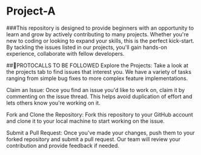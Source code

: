 # Project-A
###This repository is designed to provide beginners with an opportunity to learn and grow by actively contributing to many projects. Whether you're new to coding or looking to expand your skills, this is the perfect kick-start. By tackling the issues listed in our projects, you'll gain hands-on experience, collaborate with fellow developers.

##🔑PROTOCALLS TO BE FOLLOWED
Explore the Projects: Take a look at the projects tab to find issues that interest you. We have a variety of tasks ranging from simple bug fixes to more complex feature implementations.

Claim an Issue: Once you find an issue you'd like to work on, claim it by commenting on the issue thread. This helps avoid duplication of effort and lets others know you're working on it.

Fork and Clone the Repository: Fork this repository to your GitHub account and clone it to your local machine to start working on the issue.

Submit a Pull Request: Once you've made your changes, push them to your forked repository and submit a pull request. Our team will review your contribution and provide feedback if needed.
